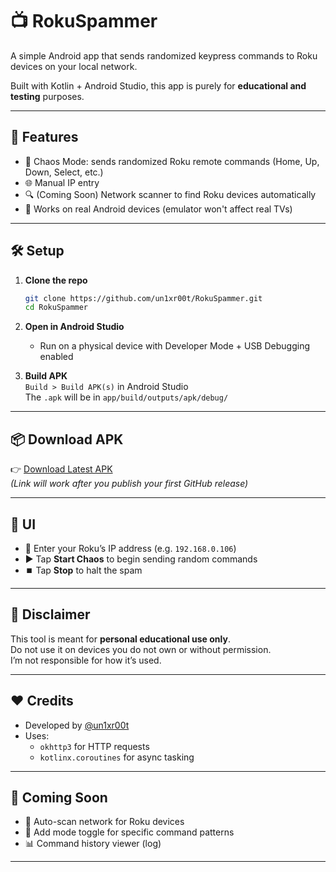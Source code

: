 # 📺 RokuSpammer

A simple Android app that sends randomized keypress commands to Roku devices on your local network.

Built with Kotlin + Android Studio, this app is purely for **educational and testing** purposes.

---

## 🚀 Features

- 🔁 Chaos Mode: sends randomized Roku remote commands (Home, Up, Down, Select, etc.)
- 🌐 Manual IP entry
- 🔍 (Coming Soon) Network scanner to find Roku devices automatically
- 📱 Works on real Android devices (emulator won't affect real TVs)

---

## 🛠 Setup

1. **Clone the repo**  
   ```bash
   git clone https://github.com/un1xr00t/RokuSpammer.git
   cd RokuSpammer
   ```

2. **Open in Android Studio**  
   - Run on a physical device with Developer Mode + USB Debugging enabled

3. **Build APK**  
   `Build > Build APK(s)` in Android Studio  
   The `.apk` will be in `app/build/outputs/apk/debug/`

---

## 📦 Download APK

👉 [Download Latest APK](https://github.com/un1xr00t/RokuSpammer/releases/latest/download/app-debug.apk)  
*(Link will work after you publish your first GitHub release)*

---

## 📸 UI

- 🔲 Enter your Roku’s IP address (e.g. `192.168.0.106`)
- ▶️ Tap **Start Chaos** to begin sending random commands
- ⏹️ Tap **Stop** to halt the spam

---

## 🔐 Disclaimer

This tool is meant for **personal educational use only**.  
Do not use it on devices you do not own or without permission.  
I’m not responsible for how it’s used.

---

## ❤️ Credits

- Developed by [@un1xr00t](https://github.com/un1xr00t)
- Uses:
  - `okhttp3` for HTTP requests
  - `kotlinx.coroutines` for async tasking

---

## 🧪 Coming Soon

- 📡 Auto-scan network for Roku devices
- 🧩 Add mode toggle for specific command patterns
- 📊 Command history viewer (log)

---
